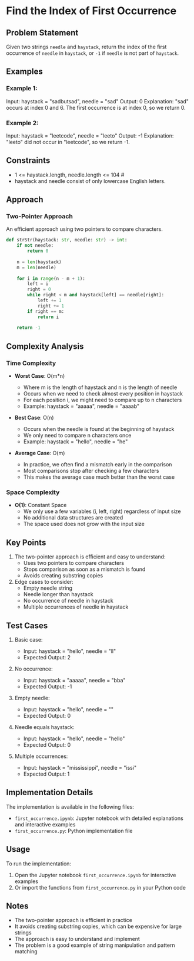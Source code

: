 # Find the Index of First Occurrence

## Problem Statement
Given two strings `needle` and `haystack`, return the index of the first occurrence of `needle` in `haystack`, or `-1` if `needle` is not part of `haystack`.

## Examples
### Example 1:
Input: haystack = "sadbutsad", needle = "sad"
Output: 0
Explanation: "sad" occurs at index 0 and 6. The first occurrence is at index 0, so we return 0.

### Example 2:
Input: haystack = "leetcode", needle = "leeto"
Output: -1
Explanation: "leeto" did not occur in "leetcode", so we return -1.

## Constraints
* 1 <= haystack.length, needle.length <= 104 # 
* haystack and needle consist of only lowercase English letters.

## Approach

### Two-Pointer Approach
An efficient approach using two pointers to compare characters.

```python
def strStr(haystack: str, needle: str) -> int:
    if not needle:
        return 0
    
    n = len(haystack)
    m = len(needle)
    
    for i in range(n - m + 1):
        left = i
        right = 0
        while right < m and haystack[left] == needle[right]:
            left += 1
            right += 1
        if right == m:
            return i
    
    return -1
```

## Complexity Analysis

### Time Complexity
- **Worst Case**: O(m*n)
  - Where m is the length of haystack and n is the length of needle
  - Occurs when we need to check almost every position in haystack
  - For each position i, we might need to compare up to n characters
  - Example: haystack = "aaaaa", needle = "aaaab"

- **Best Case**: O(n)
  - Occurs when the needle is found at the beginning of haystack
  - We only need to compare n characters once
  - Example: haystack = "hello", needle = "he"

- **Average Case**: O(m)
  - In practice, we often find a mismatch early in the comparison
  - Most comparisons stop after checking a few characters
  - This makes the average case much better than the worst case

### Space Complexity
- **O(1)**: Constant Space
  - We only use a few variables (i, left, right) regardless of input size
  - No additional data structures are created
  - The space used does not grow with the input size

## Key Points
1. The two-pointer approach is efficient and easy to understand:
   - Uses two pointers to compare characters
   - Stops comparison as soon as a mismatch is found
   - Avoids creating substring copies
2. Edge cases to consider:
   - Empty needle string
   - Needle longer than haystack
   - No occurrence of needle in haystack
   - Multiple occurrences of needle in haystack

## Test Cases
1. Basic case:
   - Input: haystack = "hello", needle = "ll"
   - Expected Output: 2

2. No occurrence:
   - Input: haystack = "aaaaa", needle = "bba"
   - Expected Output: -1

3. Empty needle:
   - Input: haystack = "hello", needle = ""
   - Expected Output: 0

4. Needle equals haystack:
   - Input: haystack = "hello", needle = "hello"
   - Expected Output: 0

5. Multiple occurrences:
   - Input: haystack = "mississippi", needle = "issi"
   - Expected Output: 1

## Implementation Details
The implementation is available in the following files:
- `first_occurrence.ipynb`: Jupyter notebook with detailed explanations and interactive examples
- `first_occurrence.py`: Python implementation file

## Usage
To run the implementation:
1. Open the Jupyter notebook `first_occurrence.ipynb` for interactive examples
2. Or import the functions from `first_occurrence.py` in your Python code

## Notes
- The two-pointer approach is efficient in practice
- It avoids creating substring copies, which can be expensive for large strings
- The approach is easy to understand and implement
- The problem is a good example of string manipulation and pattern matching 